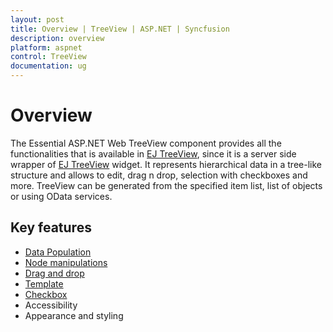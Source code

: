 ```yaml
---
layout: post
title: Overview | TreeView | ASP.NET | Syncfusion
description: overview
platform: aspnet
control: TreeView
documentation: ug
---
```


# Overview

The Essential ASP.NET Web TreeView component provides all the functionalities that is available in [EJ TreeView](http://help.syncfusion.com/js/api/ejtreeview), since it is a server side wrapper of [EJ TreeView](http://help.syncfusion.com/js/api/ejtreeview) widget. It represents hierarchical data in a tree-like structure and allows to edit, drag n drop, selection with checkboxes and more. TreeView can be generated from the specified item list, list of objects or using OData services.

## Key features

* [Data Population](populate-data) 
* [Node manipulations](tree-node)
* [Drag and drop](drag-and-drop)
* [Template](template-option)
* [Checkbox](checkboxes)
* Accessibility
* Appearance and styling


